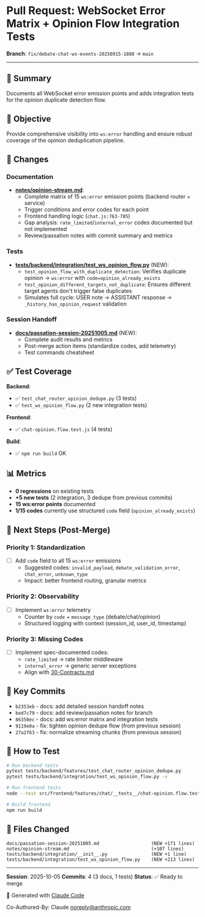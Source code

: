 # Pull Request: WebSocket Error Matrix + Opinion Flow Integration Tests

**Branch**: `fix/debate-chat-ws-events-20250915-1808` → `main`

---

## 📝 Summary

Documents all WebSocket error emission points and adds integration tests for the opinion duplicate detection flow.

## 🎯 Objective

Provide comprehensive visibility into `ws:error` handling and ensure robust coverage of the opinion deduplication pipeline.

## 🔧 Changes

### Documentation
- **[notes/opinion-stream.md](notes/opinion-stream.md)**:
  - Complete matrix of 15 `ws:error` emission points (backend router + service)
  - Trigger conditions and error codes for each point
  - Frontend handling logic (`chat.js:763-785`)
  - Gap analysis: `rate_limited`/`internal_error` codes documented but not implemented
  - Review/passation notes with commit summary and metrics

### Tests
- **[tests/backend/integration/test_ws_opinion_flow.py](tests/backend/integration/test_ws_opinion_flow.py)** (NEW):
  - `test_opinion_flow_with_duplicate_detection`: Verifies duplicate opinion → `ws:error` with `code=opinion_already_exists`
  - `test_opinion_different_targets_not_duplicate`: Ensures different target agents don't trigger false duplicates
  - Simulates full cycle: USER note → ASSISTANT response → `_history_has_opinion_request` validation

### Session Handoff
- **[docs/passation-session-20251005.md](docs/passation-session-20251005.md)** (NEW):
  - Complete audit results and metrics
  - Post-merge action items (standardize codes, add telemetry)
  - Test commands cheatsheet

## ✅ Test Coverage

**Backend**:
- ✅ `test_chat_router_opinion_dedupe.py` (3 tests)
- ✅ `test_ws_opinion_flow.py` (2 new integration tests)

**Frontend**:
- ✅ `chat-opinion.flow.test.js` (4 tests)

**Build**:
- ✅ `npm run build` OK

## 📊 Metrics

- **0 regressions** on existing tests
- **+5 new tests** (2 integration, 3 dedupe from previous commits)
- **15 ws:error points** documented
- **1/15 codes** currently use structured `code` field (`opinion_already_exists`)

## 🚀 Next Steps (Post-Merge)

### Priority 1: Standardization
- [ ] Add `code` field to all 15 `ws:error` emissions
  - Suggested codes: `invalid_payload`, `debate_validation_error`, `chat_error`, `unknown_type`
  - Impact: better frontend routing, granular metrics

### Priority 2: Observability
- [ ] Implement `ws:error` telemetry
  - Counter by `code` + `message_type` (debate/chat/opinion)
  - Structured logging with context (session_id, user_id, timestamp)

### Priority 3: Missing Codes
- [ ] Implement spec-documented codes:
  - `rate_limited` → rate limiter middleware
  - `internal_error` → generic server exceptions
  - Align with [30-Contracts.md](docs/architecture/30-Contracts.md#L71)

## 🔗 Key Commits

- `b2353eb` - docs: add detailed session handoff notes
- `bed7c79` - docs: add review/passation notes for branch
- `86358ec` - docs: add ws:error matrix and integration tests
- `9119e0a` - fix: tighten opinion dedupe flow (from previous session)
- `27a2f63` - fix: normalize streaming chunks (from previous session)

## 🧪 How to Test

```bash
# Run backend tests
pytest tests/backend/features/test_chat_router_opinion_dedupe.py
pytest tests/backend/integration/test_ws_opinion_flow.py -v

# Run frontend tests
node --test src/frontend/features/chat/__tests__/chat-opinion.flow.test.js

# Build frontend
npm run build
```

## 📁 Files Changed

```
docs/passation-session-20251005.md                   (NEW +171 lines)
notes/opinion-stream.md                              (+107 lines)
tests/backend/integration/__init__.py                (NEW +1 line)
tests/backend/integration/test_ws_opinion_flow.py    (NEW +213 lines)
```

---

**Session**: 2025-10-05
**Commits**: 4 (3 docs, 1 tests)
**Status**: ✅ Ready to merge

🤖 Generated with [Claude Code](https://claude.com/claude-code)

Co-Authored-By: Claude <noreply@anthropic.com>
